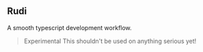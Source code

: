 ## Rudi

A smooth typescript development workflow.

> Experimental 
> This shouldn't be used on anything serious yet! 
